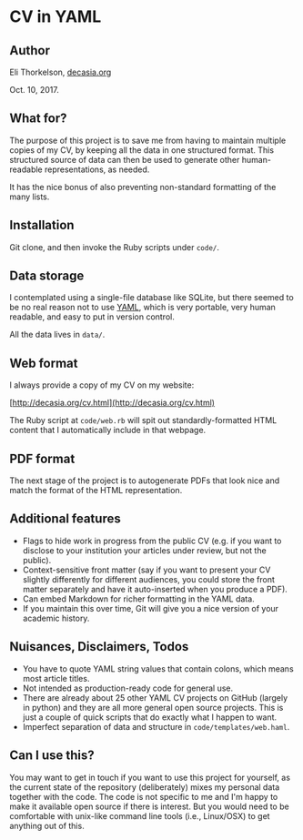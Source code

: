 # CV in YAML

## Author

Eli Thorkelson, [decasia.org](http://decasia.org/)

Oct. 10, 2017.

## What for?

The purpose of this project is to save me from having to maintain multiple copies of my CV, by keeping all the data in one structured format. This structured source of data can then be used to generate other human-readable representations, as needed.

It has the nice bonus of also preventing non-standard formatting of the many lists.

## Installation

Git clone, and then invoke the Ruby scripts under `code/`.

## Data storage

I contemplated using a single-file database like SQLite, but there seemed to be no real reason not to use [YAML](http://www.yaml.org/start.html), which is very portable, very human readable, and easy to put in version control. 

All the data lives in `data/`.

## Web format

I always provide a copy of my CV on my website:

[http://decasia.org/cv.html](http://decasia.org/cv.html)

The Ruby script at `code/web.rb` will spit out standardly-formatted HTML content that I automatically include in that webpage.

## PDF format

The next stage of the project is to autogenerate PDFs that look nice and match the format of the HTML representation.

## Additional features

- Flags to hide work in progress from the public CV (e.g. if you want to disclose to your institution your articles under review, but not the public).
- Context-sensitive front matter (say if you want to present your CV slightly differently for different audiences, you could store the front matter separately and have it auto-inserted when you produce a PDF).
- Can embed Markdown for richer formatting in the YAML data.
- If you maintain this over time, Git will give you a nice version of your academic history.

## Nuisances, Disclaimers, Todos
 
- You have to quote YAML string values that contain colons, which means most article titles.
- Not intended as production-ready code for general use.
- There are already about 25 other YAML CV projects on GitHub (largely in python) and they are all more general open source projects. This is just a couple of quick scripts that do exactly what I happen to want.
- Imperfect separation of data and structure in `code/templates/web.haml`.

## Can I use this?

You may want to get in touch if you want to use this project for yourself, as the current state of the repository (deliberately) mixes my personal data together with the code. The code is not specific to me and I'm happy to make it available open source if there is interest. But you would need to be comfortable with unix-like command line tools (i.e., Linux/OSX) to get anything out of this.
